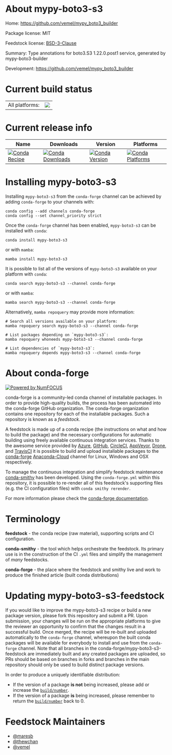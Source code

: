 About mypy-boto3-s3
===================

Home: https://github.com/vemel/mypy_boto3_builder

Package license: MIT

Feedstock license: [BSD-3-Clause](https://github.com/conda-forge/mypy-boto3-s3-feedstock/blob/main/LICENSE.txt)

Summary: Type annotations for boto3.S3 1.22.0.post1 service, generated by mypy-boto3-builder

Development: https://github.com/vemel/mypy_boto3_builder

Current build status
====================


<table><tr><td>All platforms:</td>
    <td>
      <a href="https://dev.azure.com/conda-forge/feedstock-builds/_build/latest?definitionId=12703&branchName=main">
        <img src="https://dev.azure.com/conda-forge/feedstock-builds/_apis/build/status/mypy-boto3-s3-feedstock?branchName=main">
      </a>
    </td>
  </tr>
</table>

Current release info
====================

| Name | Downloads | Version | Platforms |
| --- | --- | --- | --- |
| [![Conda Recipe](https://img.shields.io/badge/recipe-mypy--boto3--s3-green.svg)](https://anaconda.org/conda-forge/mypy-boto3-s3) | [![Conda Downloads](https://img.shields.io/conda/dn/conda-forge/mypy-boto3-s3.svg)](https://anaconda.org/conda-forge/mypy-boto3-s3) | [![Conda Version](https://img.shields.io/conda/vn/conda-forge/mypy-boto3-s3.svg)](https://anaconda.org/conda-forge/mypy-boto3-s3) | [![Conda Platforms](https://img.shields.io/conda/pn/conda-forge/mypy-boto3-s3.svg)](https://anaconda.org/conda-forge/mypy-boto3-s3) |

Installing mypy-boto3-s3
========================

Installing `mypy-boto3-s3` from the `conda-forge` channel can be achieved by adding `conda-forge` to your channels with:

```
conda config --add channels conda-forge
conda config --set channel_priority strict
```

Once the `conda-forge` channel has been enabled, `mypy-boto3-s3` can be installed with `conda`:

```
conda install mypy-boto3-s3
```

or with `mamba`:

```
mamba install mypy-boto3-s3
```

It is possible to list all of the versions of `mypy-boto3-s3` available on your platform with `conda`:

```
conda search mypy-boto3-s3 --channel conda-forge
```

or with `mamba`:

```
mamba search mypy-boto3-s3 --channel conda-forge
```

Alternatively, `mamba repoquery` may provide more information:

```
# Search all versions available on your platform:
mamba repoquery search mypy-boto3-s3 --channel conda-forge

# List packages depending on `mypy-boto3-s3`:
mamba repoquery whoneeds mypy-boto3-s3 --channel conda-forge

# List dependencies of `mypy-boto3-s3`:
mamba repoquery depends mypy-boto3-s3 --channel conda-forge
```


About conda-forge
=================

[![Powered by
NumFOCUS](https://img.shields.io/badge/powered%20by-NumFOCUS-orange.svg?style=flat&colorA=E1523D&colorB=007D8A)](https://numfocus.org)

conda-forge is a community-led conda channel of installable packages.
In order to provide high-quality builds, the process has been automated into the
conda-forge GitHub organization. The conda-forge organization contains one repository
for each of the installable packages. Such a repository is known as a *feedstock*.

A feedstock is made up of a conda recipe (the instructions on what and how to build
the package) and the necessary configurations for automatic building using freely
available continuous integration services. Thanks to the awesome service provided by
[Azure](https://azure.microsoft.com/en-us/services/devops/), [GitHub](https://github.com/),
[CircleCI](https://circleci.com/), [AppVeyor](https://www.appveyor.com/),
[Drone](https://cloud.drone.io/welcome), and [TravisCI](https://travis-ci.com/)
it is possible to build and upload installable packages to the
[conda-forge](https://anaconda.org/conda-forge) [Anaconda-Cloud](https://anaconda.org/)
channel for Linux, Windows and OSX respectively.

To manage the continuous integration and simplify feedstock maintenance
[conda-smithy](https://github.com/conda-forge/conda-smithy) has been developed.
Using the ``conda-forge.yml`` within this repository, it is possible to re-render all of
this feedstock's supporting files (e.g. the CI configuration files) with ``conda smithy rerender``.

For more information please check the [conda-forge documentation](https://conda-forge.org/docs/).

Terminology
===========

**feedstock** - the conda recipe (raw material), supporting scripts and CI configuration.

**conda-smithy** - the tool which helps orchestrate the feedstock.
                   Its primary use is in the construction of the CI ``.yml`` files
                   and simplify the management of *many* feedstocks.

**conda-forge** - the place where the feedstock and smithy live and work to
                  produce the finished article (built conda distributions)


Updating mypy-boto3-s3-feedstock
================================

If you would like to improve the mypy-boto3-s3 recipe or build a new
package version, please fork this repository and submit a PR. Upon submission,
your changes will be run on the appropriate platforms to give the reviewer an
opportunity to confirm that the changes result in a successful build. Once
merged, the recipe will be re-built and uploaded automatically to the
`conda-forge` channel, whereupon the built conda packages will be available for
everybody to install and use from the `conda-forge` channel.
Note that all branches in the conda-forge/mypy-boto3-s3-feedstock are
immediately built and any created packages are uploaded, so PRs should be based
on branches in forks and branches in the main repository should only be used to
build distinct package versions.

In order to produce a uniquely identifiable distribution:
 * If the version of a package **is not** being increased, please add or increase
   the [``build/number``](https://docs.conda.io/projects/conda-build/en/latest/resources/define-metadata.html#build-number-and-string).
 * If the version of a package **is** being increased, please remember to return
   the [``build/number``](https://docs.conda.io/projects/conda-build/en/latest/resources/define-metadata.html#build-number-and-string)
   back to 0.

Feedstock Maintainers
=====================

* [@maresb](https://github.com/maresb/)
* [@thewchan](https://github.com/thewchan/)
* [@vemel](https://github.com/vemel/)

